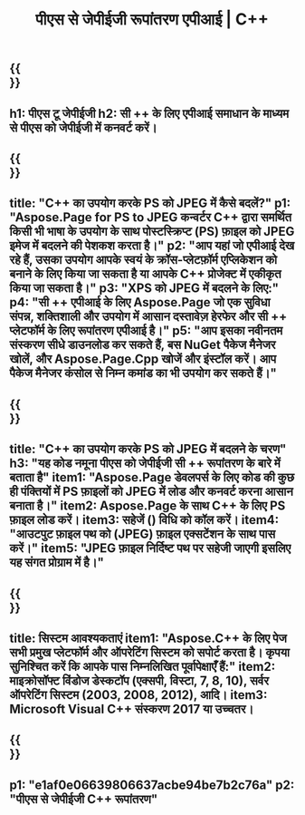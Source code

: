 ﻿---
translation: true
template: /_templates/_conversion-child-cpp.md
title: पीएस से जेपीईजी रूपांतरण एपीआई | C++
url: /cpp/conversion/ps-to-jpeg/
description: पीएस से जेपीईजी रूपांतरण Aspose.Page द्वारा प्रदान किया गया C++ API समाधान के लिए। विंडोज 32 बिट, विंडोज 64 बिट और लिनक्स 64 बिट के लिए सी ++ रनटाइम एनवायरनमेंट में काम करता है।
informat: PS
outformat: JPEG
otherformats: XPS EPS
---

{{<section banner>}}
---
h1: पीएस टू जेपीईजी
h2: सी ++ के लिए एपीआई समाधान के माध्यम से पीएस को जेपीईजी में कनवर्ट करें।
---

{{<section overview>}}
---
title: "C++ का उपयोग करके PS को JPEG में कैसे बदलें?"
p1: "Aspose.Page for PS to JPEG कन्वर्टर C++ द्वारा समर्थित किसी भी भाषा के उपयोग के साथ पोस्टस्क्रिप्ट (PS) फ़ाइल को JPEG इमेज में बदलने की पेशकश करता है।"
p2: "आप यहां जो एपीआई देख रहे हैं, उसका उपयोग आपके स्वयं के क्रॉस-प्लेटफ़ॉर्म एप्लिकेशन को बनाने के लिए किया जा सकता है या आपके C++ प्रोजेक्ट में एकीकृत किया जा सकता है।"
p3: "XPS को JPEG में बदलने के लिए:"
p4: "सी ++ एपीआई के लिए Aspose.Page जो एक सुविधा संपन्न, शक्तिशाली और उपयोग में आसान दस्तावेज़ हेरफेर और सी ++ प्लेटफॉर्म के लिए रूपांतरण एपीआई है।"
p5: "आप इसका नवीनतम संस्करण सीधे डाउनलोड कर सकते हैं, बस NuGet पैकेज मैनेजर खोलें, और Aspose.Page.Cpp खोजें और इंस्टॉल करें। आप पैकेज मैनेजर कंसोल से निम्न कमांड का भी उपयोग कर सकते हैं।"
---

{{<section feature1>}}
---
title: "C++ का उपयोग करके PS को JPEG में बदलने के चरण"
h3: "यह कोड नमूना पीएस को जेपीईजी सी ++ रूपांतरण के बारे में बताता है"
item1: "Aspose.Page डेवलपर्स के लिए कोड की कुछ ही पंक्तियों में PS फ़ाइलों को JPEG में लोड और कनवर्ट करना आसान बनाता है।"
item2: Aspose.Page के साथ C++ के लिए PS फ़ाइल लोड करें।
item3: सहेजें () विधि को कॉल करें।
item4: "आउटपुट फ़ाइल पथ को (JPEG) फ़ाइल एक्सटेंशन के साथ पास करें।"
item5: "JPEG फ़ाइल निर्दिष्ट पथ पर सहेजी जाएगी इसलिए यह संगत प्रोग्राम में है।"
---

{{<section feature2>}}
---
title: सिस्टम आवश्यकताएं
item1: "Aspose.C++ के लिए पेज सभी प्रमुख प्लेटफॉर्म और ऑपरेटिंग सिस्टम को सपोर्ट करता है। कृपया सुनिश्चित करें कि आपके पास निम्नलिखित पूर्वापेक्षाएँ हैं:"
item2: माइक्रोसॉफ्ट विंडोज डेस्कटॉप (एक्सपी, विस्टा, 7, 8, 10), सर्वर ऑपरेटिंग सिस्टम (2003, 2008, 2012), आदि।
item3: Microsoft Visual C++ संस्करण 2017 या उच्चतर।
---

{{<section gist>}}
---
p1: "e1af0e06639806637acbe94be7b2c76a"
p2: "पीएस से जेपीईजी C++ रूपांतरण"
---
